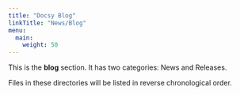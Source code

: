 ```yaml
---
title: "Docsy Blog"
linkTitle: "News/Blog"
menu:
  main:
    weight: 50
---
```



This is the **blog** section. It has two categories: News and Releases.

Files in these directories will be listed in reverse chronological order.
